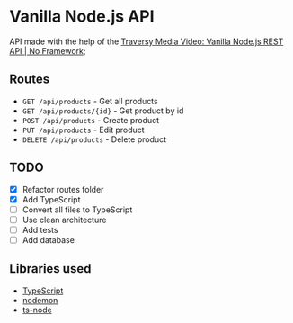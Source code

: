# Vanilla Node.js API

API made with the help of the [Traversy Media Video: Vanilla Node.js REST API | No Framework](https://www.youtube.com/watch?v=_1xa8Bsho6A);

## Routes

- `GET /api/products` - Get all products
- `GET /api/products/{id}` - Get product by id
- `POST /api/products` - Create product
- `PUT /api/products` - Edit product
- `DELETE /api/products` - Delete product

## TODO

- [x] Refactor routes folder
- [x] Add TypeScript
- [ ] Convert all files to TypeScript
- [ ] Use clean architecture
- [ ] Add tests
- [ ] Add database

## Libraries used

- [TypeScript](https://www.typescriptlang.org/)
- [nodemon](https://www.npmjs.com/package/nodemon)
- [ts-node](https://www.npmjs.com/package/ts-node)
